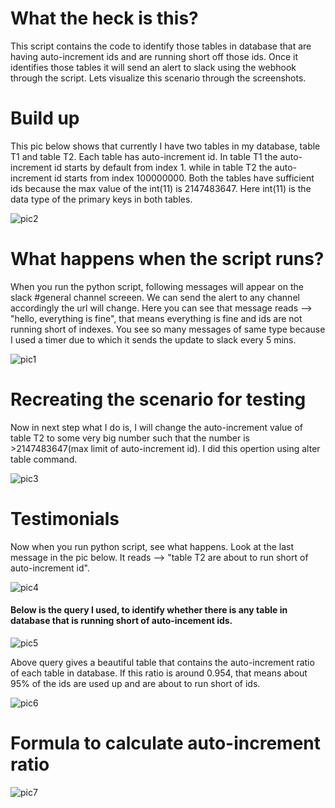 # What the heck is this?

This script contains the code to identify those tables in database that are having auto-increment ids and are running short off those ids. Once it identifies those tables it will send an alert to slack using the webhook through the script. Lets visualize this scenario through the screenshots.

# Build up

This pic below shows that currently I have two tables in my database, table T1 and table T2. Each table has auto-increment id. In table T1 the auto-increment id starts by default from index 1. while in table T2 the auto-increment id starts from index 100000000. Both the tables have sufficient ids because the max value of the int(11) is 2147483647. Here int(11) is the data type of the primary keys in both tables.

![pic2](https://user-images.githubusercontent.com/15075776/47616953-ebe94000-dae8-11e8-8b95-16dbc7910502.png)

# What happens when the script runs? 

When you run the python script, following messages will appear on the slack #general channel screeen. We can send the alert to any channel accordingly the url will change. Here you can see that message reads --> "hello, everything is fine", that means everything is fine and ids are not running short of indexes. You see so many messages of same type because I used a timer due to which it sends the update to slack every 5 mins.

![pic1](https://user-images.githubusercontent.com/15075776/47616944-e0961480-dae8-11e8-89f7-403853476c42.png)

# Recreating the scenario for testing

Now in next step what I do is, I will change the auto-increment value of table T2 to some very big number such that the number is >2147483647(max limit of auto-increment id).
I did this opertion using alter table command.

![pic3](https://user-images.githubusercontent.com/15075776/47616956-ee4b9a00-dae8-11e8-8ad3-5a8c6c9cfc43.png)

# Testimonials

Now when you run python script, see what happens. Look at the last message in the pic below. It reads --> "table T2 are about to run short of auto-increment id".  

![pic4](https://user-images.githubusercontent.com/15075776/47616957-f0adf400-dae8-11e8-8af6-b3bfeafcb699.png)

#### Below is the query I used, to identify whether there is any table in database that is running short of auto-incement ids.

![pic5](https://user-images.githubusercontent.com/15075776/47617492-a2e7ba80-daed-11e8-8fd5-b76c51230ecb.png)

  
Above query gives a beautiful table that contains the auto-increment ratio of each table in database. If this ratio is around 0.954, that means about 95% of the ids are used up and are about to run short of ids.

![pic6](https://user-images.githubusercontent.com/15075776/47617495-a5e2ab00-daed-11e8-9876-7dda0e76e6c2.png)

# Formula to calculate auto-increment ratio

![pic7](https://user-images.githubusercontent.com/15075776/47617677-93697100-daef-11e8-811a-2f7b06ea0e98.png)

